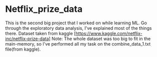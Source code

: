 # Netflix_prize_data

This is the second big project that I worked on while learning ML.
Go through the exploratory data analysis, I've explained most of the things there.
Dataset taken from kaggle [https://www.kaggle.com/netflix-inc/netflix-prize-data]
Note: The whole dataset was too big to fit in the main-memory, so I've performed all my task on the combine_data_1.txt file(from kaggle).
